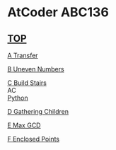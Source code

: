 # AtCoder ABC136  

## [TOP](https://atcoder.jp/contests/abc136)  

[A Transfer](https://atcoder.jp/contests/abc136/tasks/abc136_a)   

[](https://atcoder.jp/contests/abc136/submissions/)  

[B Uneven Numbers](https://atcoder.jp/contests/abc136/tasks/abc136_b)   

[](https://atcoder.jp/contests/abc136/submissions/)  

[C Build Stairs](https://atcoder.jp/contests/abc136/tasks/abc136_c)   
AC  
[Python](https://atcoder.jp/contests/abc136/submissions/15729505)  

[D Gathering Children](https://atcoder.jp/contests/abc136/tasks/abc136_d)   

[](https://atcoder.jp/contests/abc136/submissions/)  

[E Max GCD](https://atcoder.jp/contests/abc136/tasks/abc136_e)   

[](https://atcoder.jp/contests/abc136/submissions/)  

[F Enclosed Points](https://atcoder.jp/contests/abc136/tasks/abc136_f)   

[](https://atcoder.jp/contests/abc136/submissions/)  

